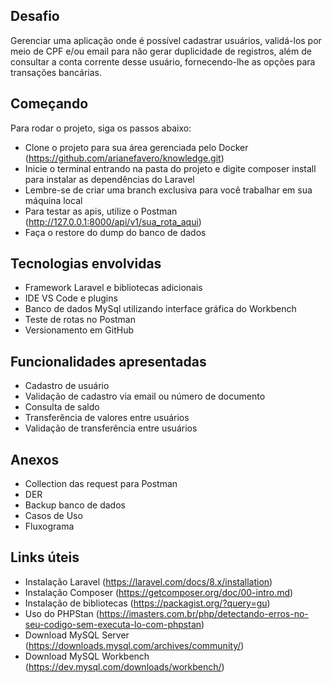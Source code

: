 ## Desafio 

Gerenciar uma aplicação onde é possível cadastrar usuários, validá-los por meio de CPF e/ou email para não gerar duplicidade de registros, além de consultar a conta corrente desse usuário, fornecendo-lhe as opções para transações bancárias.

## Começando 

Para rodar o projeto, siga os passos abaixo:

- Clone o projeto para sua área gerenciada pelo Docker (https://github.com/arianefavero/knowledge.git)
- Inicie o terminal entrando na pasta do projeto e digite composer install para instalar as dependências do Laravel
- Lembre-se de criar uma branch exclusiva para você trabalhar em sua máquina local
- Para testar as apis, utilize o Postman (http://127.0.0.1:8000/api/v1/sua_rota_aqui)
- Faça o restore do dump do banco de dados

## Tecnologias envolvidas 

- Framework Laravel e bibliotecas adicionais
- IDE VS Code e plugins
- Banco de dados MySql utilizando interface gráfica do Workbench
- Teste de rotas no Postman
- Versionamento em GitHub

## Funcionalidades apresentadas 

- Cadastro de usuário
- Validação de cadastro via email ou número de documento
- Consulta de saldo
- Transferência de valores entre usuários
- Validação de transferência entre usuários

## Anexos 

- Collection das request para Postman
- DER
- Backup banco de dados
- Casos de Uso
- Fluxograma

## Links úteis 

- Instalação Laravel (https://laravel.com/docs/8.x/installation)
- Instalação Composer (https://getcomposer.org/doc/00-intro.md)
- Instalação de bibliotecas (https://packagist.org/?query=gu)
- Uso do PHPStan (https://imasters.com.br/php/detectando-erros-no-seu-codigo-sem-executa-lo-com-phpstan)
- Download MySQL Server (https://downloads.mysql.com/archives/community/)
- Download MySQL Workbench (https://dev.mysql.com/downloads/workbench/)
